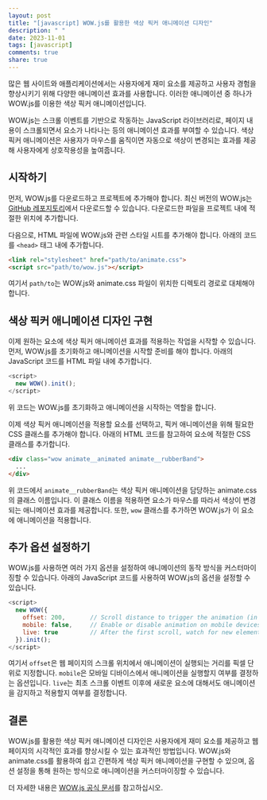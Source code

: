 ```yaml
---
layout: post
title: "[javascript] WOW.js를 활용한 색상 픽커 애니메이션 디자인"
description: " "
date: 2023-11-01
tags: [javascript]
comments: true
share: true
---
```


많은 웹 사이트와 애플리케이션에서는 사용자에게 재미 요소를 제공하고 사용자 경험을 향상시키기 위해 다양한 애니메이션 효과를 사용합니다. 이러한 애니메이션 중 하나가 WOW.js를 이용한 색상 픽커 애니메이션입니다. 

WOW.js는 스크롤 이벤트를 기반으로 작동하는 JavaScript 라이브러리로, 페이지 내용이 스크롤되면서 요소가 나타나는 등의 애니메이션 효과를 부여할 수 있습니다. 색상 픽커 애니메이션은 사용자가 마우스를 움직이면 자동으로 색상이 변경되는 효과를 제공해 사용자에게 상호작용성을 높여줍니다.

## 시작하기

먼저, WOW.js를 다운로드하고 프로젝트에 추가해야 합니다. 최신 버전의 WOW.js는 [GitHub 레포지토리](https://github.com/matthieua/WOW)에서 다운로드할 수 있습니다. 다운로드한 파일을 프로젝트 내에 적절한 위치에 추가합니다.

다음으로, HTML 파일에 WOW.js와 관련 스타일 시트를 추가해야 합니다. 아래의 코드를 `<head>` 태그 내에 추가합니다.

```html
<link rel="stylesheet" href="path/to/animate.css">
<script src="path/to/wow.js"></script>
```
여기서 `path/to`는 WOW.js와 animate.css 파일이 위치한 디렉토리 경로로 대체해야 합니다.

## 색상 픽커 애니메이션 디자인 구현

이제 원하는 요소에 색상 픽커 애니메이션 효과를 적용하는 작업을 시작할 수 있습니다. 먼저, WOW.js를 초기화하고 애니메이션을 시작할 준비를 해야 합니다. 아래의 JavaScript 코드를 HTML 파일 내에 추가합니다.

```javascript
<script>
  new WOW().init();
</script>
```
위 코드는 WOW.js를 초기화하고 애니메이션을 시작하는 역할을 합니다.

이제 색상 픽커 애니메이션을 적용할 요소를 선택하고, 픽커 애니메이션을 위해 필요한 CSS 클래스를 추가해야 합니다. 아래의 HTML 코드를 참고하여 요소에 적절한 CSS 클래스를 추가합니다.

```html
<div class="wow animate__animated animate__rubberBand">
  ...
</div>
```

위 코드에서 `animate__rubberBand`는 색상 픽커 애니메이션을 담당하는 animate.css의 클래스 이름입니다. 이 클래스 이름을 적용하면 요소가 마우스를 따라서 색상이 변경되는 애니메이션 효과를 제공합니다. 또한, `wow` 클래스를 추가하면 WOW.js가 이 요소에 애니메이션을 적용합니다.

## 추가 옵션 설정하기

WOW.js를 사용하면 여러 가지 옵션을 설정하여 애니메이션의 동작 방식을 커스터마이징할 수 있습니다. 아래의 JavaScript 코드를 사용하여 WOW.js의 옵션을 설정할 수 있습니다.

```javascript
<script>
  new WOW({
    offset: 200,       // Scroll distance to trigger the animation (in pixels)
    mobile: false,     // Enable or disable animation on mobile devices
    live: true         // After the first scroll, watch for new elements to animate
  }).init();
</script>
```

여기서 `offset`은 웹 페이지의 스크롤 위치에서 애니메이션이 실행되는 거리를 픽셀 단위로 지정합니다. `mobile`은 모바일 디바이스에서 애니메이션을 실행할지 여부를 결정하는 옵션입니다. `live`는 최초 스크롤 이벤트 이후에 새로운 요소에 대해서도 애니메이션을 감지하고 적용할지 여부를 결정합니다.

## 결론

WOW.js를 활용한 색상 픽커 애니메이션 디자인은 사용자에게 재미 요소를 제공하고 웹 페이지의 시각적인 효과를 향상시킬 수 있는 효과적인 방법입니다. WOW.js와 animate.css를 활용하여 쉽고 간편하게 색상 픽커 애니메이션을 구현할 수 있으며, 옵션 설정을 통해 원하는 방식으로 애니메이션을 커스터마이징할 수 있습니다.

더 자세한 내용은 [WOW.js 공식 문서](https://wowjs.uk/docs.html)를 참고하십시오.